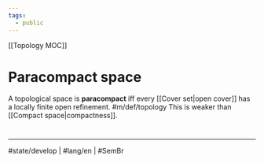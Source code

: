 ```yaml
---
tags:
  - public
---
```

[[Topology MOC]]
# Paracompact space

A topological space is **paracompact** iff every [[Cover set|open cover]] has a locally finite open refinement. #m/def/topology 
This is weaker than [[Compact space|compactness]].

#
---
#state/develop | #lang/en | #SemBr
